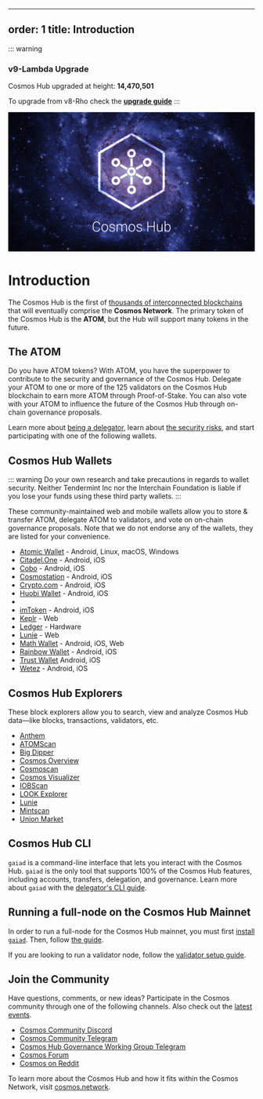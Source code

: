 ***

## order: 1&#xA;title: Introduction

::: warning

### **v9-Lambda Upgrade**

Cosmos Hub upgraded at height: **14,470,501**

To upgrade from v8-Rho check the
[**upgrade guide**](../migration/cosmoshub-4-v9-Lambda-upgrade.md) :::

![Welcome to the Cosmos Hub](../images/cosmos-hub-image.jpg)

# Introduction

The Cosmos Hub is the first of
[thousands of interconnected blockchains](https://cosmos.network) that will
eventually comprise the **Cosmos Network**. The primary token of the Cosmos Hub
is the **ATOM**, but the Hub will support many tokens in the future.

## The ATOM

Do you have ATOM tokens? With ATOM, you have the superpower to contribute to the
security and governance of the Cosmos Hub. Delegate your ATOM to one or more of
the 125 validators on the Cosmos Hub blockchain to earn more ATOM through
Proof-of-Stake. You can also vote with your ATOM to influence the future of the
Cosmos Hub through on-chain governance proposals.

Learn more about [being a delegator](../delegators/delegator-faq.md), learn
about [the security risks](../delegators/delegator-security.md), and start
participating with one of the following wallets.

## Cosmos Hub Wallets

::: warning Do your own research and take precautions in regards to wallet
security. Neither Tendermint Inc nor the Interchain Foundation is liable if you
lose your funds using these third party wallets. :::

These community-maintained web and mobile wallets allow you to store & transfer
ATOM, delegate ATOM to validators, and vote on on-chain governance proposals.
Note that we do not endorse any of the wallets, they are listed for your
convenience.

- [Atomic Wallet](https://atomicwallet.io/) - Android, Linux, macOS, Windows
- [Citadel.One](https://citadel.one/#mobile) - Android, iOS
- [Cobo](https://cobo.com/) - Android, iOS
- [Cosmostation](https://www.cosmostation.io/) - Android, iOS
- [Crypto.com](https://crypto.com/) - Android, iOS
- [Huobi Wallet](https://www.huobiwallet.com/) - Android, iOS
- <!-- markdown-link-check-disable-next-line -->
- [imToken](https://token.im/) - Android, iOS
- [Keplr](https://wallet.keplr.app) - Web
- [Ledger](https://www.ledger.com/cosmos-wallet) - Hardware
- [Lunie](https://lunie.io) - Web
- [Math Wallet](https://www.mathwallet.org/en/) - Android, iOS, Web
- [Rainbow Wallet](https://www.rainbow.one) - Android, iOS
- [Trust Wallet](https://trustwallet.com/) Android, iOS
- [Wetez](https://www.wetez.io/pc/homepage) - Android, iOS

## Cosmos Hub Explorers

These block explorers allow you to search, view and analyze Cosmos Hub
data—like blocks, transactions, validators, etc.

- [Anthem](https://anthem.chorus.one)
- [ATOMScan](https://atomscan.com)
- [Big Dipper](https://cosmos.bigdipper.live)
- [Cosmos Overview](https://genesislab.net)
- [Cosmoscan](https://cosmoscan.net/)
- [Cosmos Visualizer](https://nylira.net/3d)
- [IOBScan](https://cosmoshub.iobscan.io/)
- [LOOK Explorer](https://cosmos.ping.pub)
- [Lunie](https://lunie.io)
- [Mintscan](https://mintscan.io)
- [Union Market](https://union.market/token/cosmos)

## Cosmos Hub CLI

`gaiad` is a command-line interface that lets you interact with the Cosmos Hub.
`gaiad` is the only tool that supports 100% of the Cosmos Hub features,
including accounts, transfers, delegation, and governance. Learn more about
`gaiad` with the [delegator's CLI guide](../delegators/delegator-guide-cli.md).

## Running a full-node on the Cosmos Hub Mainnet

In order to run a full-node for the Cosmos Hub mainnet, you must first
[install `gaiad`](../getting-started/installation.md). Then, follow
[the guide](../hub-tutorials/join-mainnet.md).

If you are looking to run a validator node, follow the
[validator setup guide](../validators/validator-setup.md).

## Join the Community

Have questions, comments, or new ideas? Participate in the Cosmos community
through one of the following channels. Also check out the
[latest events](https://cosmos.network/community).

- [Cosmos Community Discord](https://discord.gg/cosmosnetwork)
- [Cosmos Community Telegram](https://t.me/cosmosproject)
- [Cosmos Hub Governance Working Group Telegram](https://t.me/hubgov)
- [Cosmos Forum](https://forum.cosmos.network)
- [Cosmos on Reddit](https://reddit.com/r/cosmosnetwork)

To learn more about the Cosmos Hub and how it fits within the Cosmos Network,
visit [cosmos.network](https://cosmos.network).
